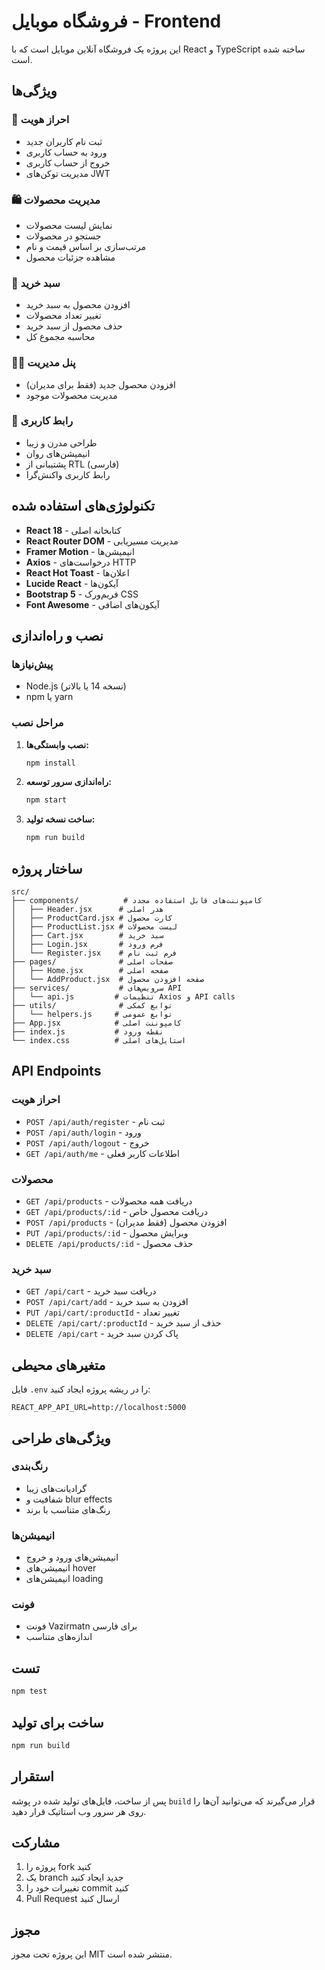 # فروشگاه موبایل - Frontend

این پروژه یک فروشگاه آنلاین موبایل است که با React و TypeScript ساخته شده است.

## ویژگی‌ها

### 🔐 احراز هویت
- ثبت نام کاربران جدید
- ورود به حساب کاربری
- خروج از حساب کاربری
- مدیریت توکن‌های JWT

### 🛍️ مدیریت محصولات
- نمایش لیست محصولات
- جستجو در محصولات
- مرتب‌سازی بر اساس قیمت و نام
- مشاهده جزئیات محصول

### 🛒 سبد خرید
- افزودن محصول به سبد خرید
- تغییر تعداد محصولات
- حذف محصول از سبد خرید
- محاسبه مجموع کل

### 👨‍💼 پنل مدیریت
- افزودن محصول جدید (فقط برای مدیران)
- مدیریت محصولات موجود

### 🎨 رابط کاربری
- طراحی مدرن و زیبا
- انیمیشن‌های روان
- پشتیبانی از RTL (فارسی)
- رابط کاربری واکنش‌گرا

## تکنولوژی‌های استفاده شده

- **React 18** - کتابخانه اصلی
- **React Router DOM** - مدیریت مسیریابی
- **Framer Motion** - انیمیشن‌ها
- **Axios** - درخواست‌های HTTP
- **React Hot Toast** - اعلان‌ها
- **Lucide React** - آیکون‌ها
- **Bootstrap 5** - فریم‌ورک CSS
- **Font Awesome** - آیکون‌های اضافی

## نصب و راه‌اندازی

### پیش‌نیازها
- Node.js (نسخه 14 یا بالاتر)
- npm یا yarn

### مراحل نصب

1. **نصب وابستگی‌ها:**
   ```bash
   npm install
   ```

2. **راه‌اندازی سرور توسعه:**
   ```bash
   npm start
   ```

3. **ساخت نسخه تولید:**
   ```bash
   npm run build
   ```

## ساختار پروژه

```
src/
├── components/          # کامپوننت‌های قابل استفاده مجدد
│   ├── Header.jsx      # هدر اصلی
│   ├── ProductCard.jsx # کارت محصول
│   ├── ProductList.jsx # لیست محصولات
│   ├── Cart.jsx        # سبد خرید
│   ├── Login.jsx       # فرم ورود
│   └── Register.jsx    # فرم ثبت نام
├── pages/              # صفحات اصلی
│   ├── Home.jsx        # صفحه اصلی
│   └── AddProduct.jsx  # صفحه افزودن محصول
├── services/           # سرویس‌های API
│   └── api.js         # تنظیمات Axios و API calls
├── utils/              # توابع کمکی
│   └── helpers.js     # توابع عمومی
├── App.jsx            # کامپوننت اصلی
├── index.js           # نقطه ورود
└── index.css          # استایل‌های اصلی
```

## API Endpoints

### احراز هویت
- `POST /api/auth/register` - ثبت نام
- `POST /api/auth/login` - ورود
- `POST /api/auth/logout` - خروج
- `GET /api/auth/me` - اطلاعات کاربر فعلی

### محصولات
- `GET /api/products` - دریافت همه محصولات
- `GET /api/products/:id` - دریافت محصول خاص
- `POST /api/products` - افزودن محصول (فقط مدیران)
- `PUT /api/products/:id` - ویرایش محصول
- `DELETE /api/products/:id` - حذف محصول

### سبد خرید
- `GET /api/cart` - دریافت سبد خرید
- `POST /api/cart/add` - افزودن به سبد خرید
- `PUT /api/cart/:productId` - تغییر تعداد
- `DELETE /api/cart/:productId` - حذف از سبد خرید
- `DELETE /api/cart` - پاک کردن سبد خرید

## متغیرهای محیطی

فایل `.env` را در ریشه پروژه ایجاد کنید:

```env
REACT_APP_API_URL=http://localhost:5000
```

## ویژگی‌های طراحی

### رنگ‌بندی
- گرادیانت‌های زیبا
- شفافیت و blur effects
- رنگ‌های متناسب با برند

### انیمیشن‌ها
- انیمیشن‌های ورود و خروج
- انیمیشن‌های hover
- انیمیشن‌های loading

### فونت
- فونت Vazirmatn برای فارسی
- اندازه‌های متناسب

## تست

```bash
npm test
```

## ساخت برای تولید

```bash
npm run build
```

## استقرار

پس از ساخت، فایل‌های تولید شده در پوشه `build` قرار می‌گیرند که می‌توانید آن‌ها را روی هر سرور وب استاتیک قرار دهید.

## مشارکت

1. پروژه را fork کنید
2. یک branch جدید ایجاد کنید
3. تغییرات خود را commit کنید
4. Pull Request ارسال کنید

## مجوز

این پروژه تحت مجوز MIT منتشر شده است. 